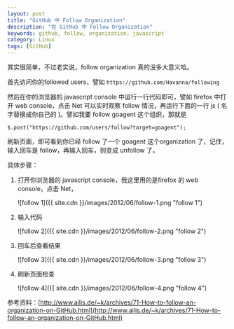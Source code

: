 ```yaml
---
layout: post
title: "GitHub 中 Follow Organization"
description: "在 GitHub 中 Follow Organization"
keywords: github, follow, organization, javascript
category: Linux
tags: [GitHub]
---
```


其实很简单，不过老实说，follow organization 真的没多大意义哈。

首先访问你的followed users，譬如 `https://github.com/Havanna/following`

然后在你的浏览器的 javascript console 中运行一行代码即可，譬如 firefox 中打开 web console，点击 Net 可以实时观察 follow 情况，再运行下面的一行 js ( 名字替换成你自己的 )。譬如我要 follow goagent 这个组织，那就是

    $.post("https://github.com/users/follow?target=goagent");

<!-- more -->

刷新页面，即可看到你已经 follow 了一个 goagent 这个organization 了，记住，输入回车是 follow，再输入回车，则变成 unfollow 了。

具体步骤：

1. 打开你浏览器的 javascript console，我这里用的是firefox 的 web console，点击 Net，

    ![follow 1]({{ site.cdn }}/images/2012/06/follow-1.png "follow 1")

2. 输入代码

    ![follow 2]({{ site.cdn }}/images/2012/06/follow-2.png "follow 2")

3. 回车后查看结果

    ![follow 3]({{ site.cdn }}/images/2012/06/follow-3.png "follow 3")

4. 刷新页面检查

    ![follow 4]({{ site.cdn }}/images/2012/06/follow-4.png "follow 4")

参考资料：[http://www.ailis.de/~k/archives/71-How-to-follow-an-organization-on-GitHub.html](http://www.ailis.de/~k/archives/71-How-to-follow-an-organization-on-GitHub.html)
